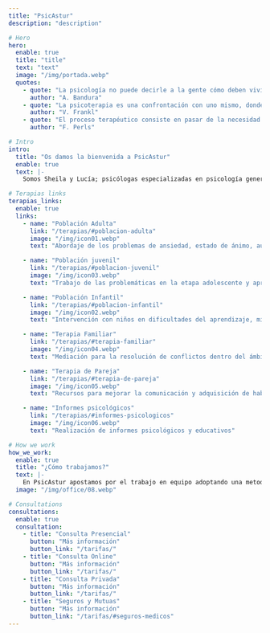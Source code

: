 ```yaml
---
title: "PsicAstur"
description: "description"

# Hero
hero:
  enable: true
  title: "title"
  text: "text"
  image: "/img/portada.webp"
  quotes:
    - quote: "La psicología no puede decirle a la gente cómo deben vivir sus vidas. Sin embargo, puede proporcionarles los medios para efectuar el cambio personal y social"
      author: "A. Bandura"
    - quote: "La psicoterapia es una confrontación con uno mismo, donde más que una lucha, ha de haber una reconciliación"
      author: "V. Frankl"
    - quote: "El proceso terapéutico consiste en pasar de la necesidad de apoyarse en otro a la capacidad de apoyarse en uno mismo"
      author: "F. Perls"

# Intro
intro:
  title: "Os damos la bienvenida a PsicAstur"
  enable: true
  text: |-
    Somos Sheila y Lucía; psicólogas especializadas en psicología general sanitaria, con pasión por nuestra profesión y años de experiencia. En nuestro camino, nos hemos encontrado con un gran equipo humano, y hemos formado una pequeña familia que comparte nuestra misma visión y método de trabajo. Te invitamos a que visites nuestra página, nos conozcas y sepas cómo trabajamos.

# Terapias links
terapias_links:
  enable: true
  links:
    - name: "Población Adulta"
      link: "/terapias/#poblacion-adulta"
      image: "/img/icon01.webp"
      text: "Abordaje de los problemas de ansiedad, estado de ánimo, autoestima, etc."

    - name: "Población juvenil"
      link: "/terapias/#poblacion-juvenil"
      image: "/img/icon03.webp"
      text: "Trabajo de las problemáticas en la etapa adolescente y aprendizaje de recursos para la gestión emocional"

    - name: "Población Infantil"
      link: "/terapias/#poblacion-infantil"
      image: "/img/icon02.webp"
      text: "Intervención con niños en dificultades del aprendizaje, miedos, escuela de padres, etc."

    - name: "Terapia Familiar"
      link: "/terapias/#terapia-familiar"
      image: "/img/icon04.webp"
      text: "Mediación para la resolución de conflictos dentro del ámbito familiar"

    - name: "Terapia de Pareja"
      link: "/terapias/#terapia-de-pareja"
      image: "/img/icon05.webp"
      text: "Recursos para mejorar la comunicación y adquisición de habilidades para el desarrollo de una relación afectiva sana"

    - name: "Informes psicológicos"
      link: "/terapias/#informes-psicologicos"
      image: "/img/icon06.webp"
      text: "Realización de informes psicológicos y educativos"

# How we work
how_we_work:
  enable: true
  title: "¿Cómo trabajamos?"
  text: |-
    En PsicAstur apostamos por el trabajo en equipo adoptando una metodología flexible e integradora que permita diseñar un tratamiento individualizado para cada persona
  image: "/img/office/08.webp"

# Consultations
consultations:
  enable: true
  consultation:
    - title: "Consulta Presencial"
      button: "Más información"
      button_link: "/tarifas/"
    - title: "Consulta Online"
      button: "Más información"
      button_link: "/tarifas/"
    - title: "Consulta Privada"
      button: "Más información"
      button_link: "/tarifas/"
    - title: "Seguros y Mutuas"
      button: "Más información"
      button_link: "/tarifas/#seguros-medicos"
---
```

